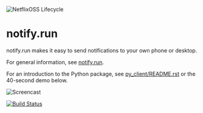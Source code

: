 ![NetflixOSS Lifecycle](https://img.shields.io/osslifecycle/paulgb/notify.run.svg)

notify.run
==========

notify.run makes it easy to send notifications to your own phone or desktop.

For general information, see [notify.run](https://notify.run).

For an introduction to the Python package, see [py_client/README.rst](py_client/README.rst) or the 40-second demo below.

![Screencast](https://s3.amazonaws.com/aws-website-staticfiles-25g9k/notify_run.gif)

[![Build Status](https://travis-ci.org/paulgb/notify.run.svg?branch=master)](https://travis-ci.org/paulgb/notify.run)
